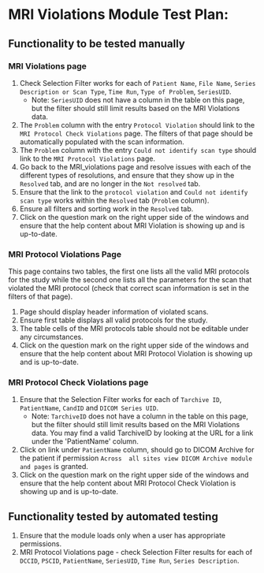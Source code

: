 # MRI Violations Module Test Plan:

## Functionality to be tested manually

### MRI Violations page
1.  Check Selection Filter works for each of `Patient Name`, `File Name`,
    `Series Description or Scan Type`, `Time Run`, `Type of Problem`,
    `SeriesUID`.
    - Note: `SeriesUID` does not have a column in the table on this page,
    but the filter should still limit results based on the MRI Violations data.
2. The `Problem` column with the entry `Protocol Violation` should link to the 
  `MRI Protocol Check Violations` page. The filters of that page should
  be automatically populated with the scan information.
3. The `Problem` column with the entry `Could not identify scan type` should 
   link to the `MRI Protocol Violations` page.
4. Go back to the MRI_violations page and resolve issues with each of the
    different types of resolutions, and ensure that they show up in the 
    `Resolved` tab, and are no longer in the `Not resolved` tab.
5. Ensure that the link to the `protocol violation` and `Could not identify scan
   type` works within the `Resolved` tab (`Problem` column).
6. Ensure all filters and sorting work in the `Resolved` tab.
7. Click on the question mark on the right upper side of the windows and ensure
   that the help content about MRI Violation is showing up and is up-to-date.

### MRI Protocol Violations Page
 This page contains two 
 tables, the first one lists all the valid MRI protocols for the study 
 while the second one lists all the parameters for the scan that violated
 the MRI protocol (check that correct scan information is set in the 
 filters of that page).  
1.  Page should display header information of violated scans.
2.  Ensure first table displays all valid protocols for the study.
3.  The table cells of the MRI protocols table should not be editable under
    any circumstances.
4. Click on the question mark on the right upper side of the windows and ensure
   that the help content about MRI Protocol Violation is showing up and is
   up-to-date.

### MRI Protocol Check Violations page
1. Ensure that the Selection Filter works for 
    each of `Tarchive ID`, `PatientName`, `CandID` and `DICOM Series UID`.
    - Note: `TarchiveID` does not have a column in the table on this page,
    but the filter should still limit results based on the MRI Violations data.
    You may find a valid TarchiveID by looking at the URL for a link under the
    'PatientName' column.
2. Click on link under `PatientName` 
    column, should go to DICOM Archive for the patient if permission `Across 
    all sites view DICOM Archive module and pages` is granted.
3. Click on the question mark on the right upper side of the windows and ensure
   that the help content about MRI Protocol Check Violation is showing up
   and is up-to-date.

## Functionality tested by automated testing
1.  Ensure that the module loads only when a user has appropriate permissions.
2.  MRI Protocol Violations page - check Selection Filter results for each of 
    `DCCID`, `PSCID`, `PatientName`, `SeriesUID`, `Time Run`, `Series Description`.
